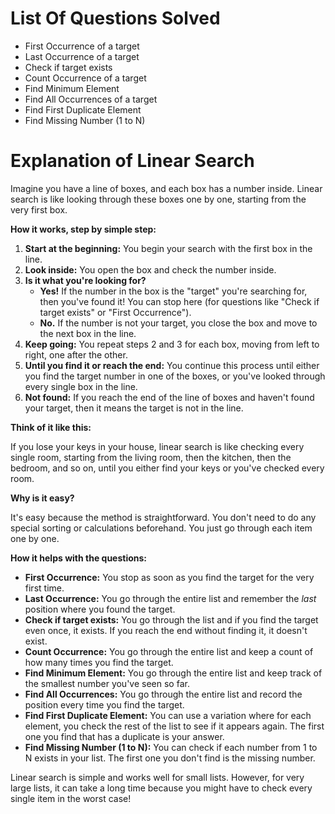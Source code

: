 # List Of Questions Solved

- First Occurrence of a target
- Last Occurrence of a target
- Check if target exists
- Count Occurrence of a target
- Find Minimum Element
- Find All Occurrences of a target
- Find First Duplicate Element
- Find Missing Number (1 to N)

# Explanation of Linear Search

Imagine you have a line of boxes, and each box has a number inside. Linear search is like looking through these boxes one by one, starting from the very first box.

**How it works, step by simple step:**

1.  **Start at the beginning:** You begin your search with the first box in the line.
2.  **Look inside:** You open the box and check the number inside.
3.  **Is it what you're looking for?**
    * **Yes!** If the number in the box is the "target" you're searching for, then you've found it! You can stop here (for questions like "Check if target exists" or "First Occurrence").
    * **No.** If the number is not your target, you close the box and move to the next box in the line.
4.  **Keep going:** You repeat steps 2 and 3 for each box, moving from left to right, one after the other.
5.  **Until you find it or reach the end:** You continue this process until either you find the target number in one of the boxes, or you've looked through every single box in the line.
6.  **Not found:** If you reach the end of the line of boxes and haven't found your target, then it means the target is not in the line.

**Think of it like this:**

If you lose your keys in your house, linear search is like checking every single room, starting from the living room, then the kitchen, then the bedroom, and so on, until you either find your keys or you've checked every room.

**Why is it easy?**

It's easy because the method is straightforward. You don't need to do any special sorting or calculations beforehand. You just go through each item one by one.

**How it helps with the questions:**

* **First Occurrence:** You stop as soon as you find the target for the very first time.
* **Last Occurrence:** You go through the entire list and remember the *last* position where you found the target.
* **Check if target exists:** You go through the list and if you find the target even once, it exists. If you reach the end without finding it, it doesn't exist.
* **Count Occurrence:** You go through the entire list and keep a count of how many times you find the target.
* **Find Minimum Element:** You go through the entire list and keep track of the smallest number you've seen so far.
* **Find All Occurrences:** You go through the entire list and record the position every time you find the target.
* **Find First Duplicate Element:** You can use a variation where for each element, you check the rest of the list to see if it appears again. The first one you find that has a duplicate is your answer.
* **Find Missing Number (1 to N):** You can check if each number from 1 to N exists in your list. The first one you don't find is the missing number.

Linear search is simple and works well for small lists. However, for very large lists, it can take a long time because you might have to check every single item in the worst case!